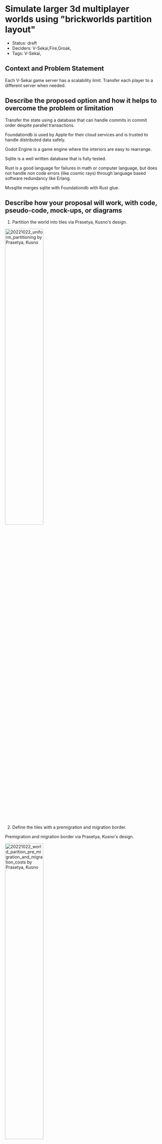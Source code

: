 # Simulate larger 3d multiplayer worlds using "brickworlds partition layout"

- Status: draft <!-- draft | proposed | rejected | accepted | deprecated | superseded by -->
- Deciders: V-Sekai,Fire,Groak,
- Tags: V-Sekai,

## Context and Problem Statement

Each V-Sekai game server has a scalability limit. Transfer each player to a different server when needed.

<!-- Describe the problem or limitation you are having in your project. You may want to articulate the problem in the form of a question. -->

## Describe the proposed option and how it helps to overcome the problem or limitation

Transfer the state using a database that can handle commits in commit order despite parallel transactions.

Foundationdb is used by Apple for their cloud services and is trusted to handle distributed data safely.

Godot Engine is a game engine where the interiors are easy to rearrange.

Sqlite is a well written database that is fully tested.

Rust is a good language for failures in math or computer language, but does not handle non code errors (like cosmic rays) through language based software redundancy like Erlang.

Mvsqlite merges sqlite with Foundationdb with Rust glue.

## Describe how your proposal will work, with code, pseudo-code, mock-ups, or diagrams

1. Partition the world into tiles via Prasetya, Kusno's design.

<img src="./attachments/20221022_uniform_partitioning.png" alt="20221022_uniform_partitioning by Prasetya, Kusno" width="50%">

2. Define the tiles with a premigration and migration border.

Premigration and migration border via Prasetya, Kusno's design.

<img src="./attachments/20221022_world_parition_pre_migration_and_migration_costs.png" alt="20221022_world_parition_pre_migration_and_migration_costs by Prasetya, Kusno" width="50%">

3. Transfer the player from one server to another by first syncing all the frames, and have the player connect to the other side. Then the server does the transfer and the player disconnects from the previous side when the migration boundary is hit.

Server state transfer.

<img src="./attachments/20221022_server_state_transfer_load.png" alt="20221022_server_state_transfer_load by Prasetya, Kusno" width="50%">

4. Test using a multiplayer simulator via Prasetya, Kusno's design

<img src="./attachments/20221022_multiplayer_sim_variables.png" alt="20221022_multiplayer_sim_variables by Prasetya, Kusno" width="25%">

## Positive Consequences <!-- improvement of quality attribute satisfaction, follow-up decisions required -->

- Allows player transfer from one server to the others servers.

## Negative Consequences <!-- compromising quality attribute, follow-up decisions required -->

- Needs to connect the servers to the foundation database simulation servers.

## Option graveyard:

- Option: The status quo. <!-- List the proposed options no longer open for consideration. -->
- Rejection Reason: This solves nothing. <!-- List the reasons for the rejection: (the bad traits) -->

## If this enhancement will not be used often, can it be worked around with a few lines of script?

It's not a few lines of script.

## Is there a reason why this should be core and done by us?

We maintain the networking stack.

## References

- [V-Sekai](https://v-sekai.org/)
- [Efficient_Methods_for_Improving_Scalability_and_Playability_of_Massively_Multiplayer_Online_Game_MMOG by Prasetya, Kusno](https://pure.bond.edu.au/ws/portalfiles/portal/18275482/Efficient_Methods_for_Improving_Scalability_and_Playability_of_Massively_Multiplayer_Online_Game_MMOG_.pdf)
- [godot sqlite mvsqlite](https://github.com/V-Sekai/godot-sqlite/tree/mvsqlite)
- [godot mvsql demo](https://github.com/V-Sekai/godot-sqlite/tree/mvsqlite/demo)
- [mvsqlite for windows](https://github.com/fire/mvsqlite/tree/windows)
- [mvsqlite](https://github.com/losfair/mvsqlite)
- [Apple's foundationdb](https://github.com/apple/foundationdb)
- [Rust lang](https://www.rust-lang.org/)
- [Special thanks to the TigerBeetle for the sql schema](https://github.com/tigerbeetledb/tigerbeetle)

## Code References

### Create entity table

```swift
extends Node3D

func _ready():
	var db : SQLite = SQLite.new();
	if (!db.open("test")):
		print("Failed opening database.");
		return;
	var _drop : String = """drop table if exists entity;
"""
	var _create_entity_table : String = """
CREATE TABLE entity (
	id TEXT PRIMARY KEY NOT NULL CHECK(LENGTH(id) = 36),
	user_data blob NOT NULL CHECK( LENGTH(user_data) = 16) DEFAULT (zeroblob(16)),
	reserved blob NOT NULL CHECK( LENGTH(reserved) = 48)  DEFAULT (zeroblob(48)),
	shard	INTEGER NOT NULL,
	code	INTEGER NOT NULL,
	flags	INTEGER	NOT NULL,
	past_pending	BLOB NOT NULL CHECK( LENGTH(past_pending) <= 1024) DEFAULT (zeroblob(64)),
	past_posted BLOB NOT NULL CHECK( LENGTH(past_posted) <= 1024) DEFAULT (zeroblob(64)),
	current_pending BLOB NOT NULL CHECK( LENGTH(current_pending) <= 1024) DEFAULT (zeroblob(64)),
	current_posted	BLOB NOT NULL CHECK( LENGTH(current_posted) <= 1024) DEFAULT (zeroblob(64)),
	timestamp INTEGER NOT NULL
) WITHOUT ROWID, STRICT;
"""
#	db.query(create_entity_table)
	var _truncate_entities : String = """
DELETE FROM entity;
	"""
#	db.query(truncate_entities)
	for i in range(32):
		var node_3d : Node3D = Node3D.new()
		var script = load("res://sqlite_write/sqlite_write_scene.gd")
		node_3d.set_script(script)
		add_child(node_3d, true)
		node_3d.owner = self
```

### Simulate entity processing

```swift
extends Node3D

var db : SQLite = null
var result_create : SQLiteQuery
var result_delete : SQLiteQuery
var uuid : String

func _ready():
	db = SQLite.new();
	if (!db.open("test")):
		print("Failed opening database.");
		return;

	var select_uuid : String = """
	SELECT lower(hex(randomblob(4)) || '-' || hex(randomblob(2)) || '-' || '4' ||
	substr(hex( randomblob(2)), 2) || '-' ||
	substr('AB89', 1 + (abs(random()) % 4) , 1)  ||
	substr(hex(randomblob(2)), 2) || '-' ||
	hex(randomblob(6))) as uuid;
	"""
	uuid = db.fetch_array(select_uuid)[0]["uuid"]
	var query_create_original = """
INSERT INTO entity ("id", "user_data", "reserved", "shard", "code", "flags", "past_pending", "past_posted",
"current_pending", "current_posted", "timestamp")
VALUES (?, zeroblob(16), zeroblob(48), 0, 0, 0, zeroblob(64), zeroblob(64), zeroblob(64), ?, UNIXEPOCH());
"""
	result_create = db.create_query(query_create_original)
	var query_delete = """
	DELETE FROM entity
	WHERE id = ?;
"""
	result_delete = db.create_query(query_delete)

func _process(_delta):
	if db == null:
		return
	var packed_array : Array = Array()
	packed_array.push_back(global_transform)
	var bytes : PackedByteArray = var_to_bytes(packed_array)
	bytes = bytes.compress(FileAccess.COMPRESSION_ZSTD)
	var statement : Array = [uuid, bytes]
	var _result_batch = result_create.batch_execute([statement])

func _exit_tree():
	var statement : Array = [uuid]
	var _result_batch = result_delete.batch_execute([statement])
```

## mvsqlite for Windows

```bat
cmd
scoop install llvm openssl-mingw llvm-mingw
cargo build --release -p mvsqlite
cd mvsqlite-sqlite3
mingw32-make.exe build-patched-sqlite3
set RUST_LOG=info
set MVSQLITE_DATA_PLANE=http://localhost:7000
sqlite3 test
.tables
```

### Check fdb status

```bash
fdbcli
status
# Force create a database
# configure new single memory
```


### Create a mvsqlite database

```bat
msys2
curl http://localhost:7001/api/create_namespace -i -d '{"key":"test"}'
```

### Starting mvstore with foundationdb on Linux

```bash
# on Linux
wget https://github.com/apple/foundationdb/releases/download/7.1.15/foundationdb-clients_7.1.15-1_amd64.deb
sudo dpkg -i foundationdb-clients_7.1.15-1_amd64.deb
wget https://github.com/apple/foundationdb/releases/download/7.1.15/foundationdb-server_7.1.15-1_amd64.deb
sudo dpkg -i foundationdb-server_7.1.15-1_amd64.deb
cargo build --release -p mvstore
RUST_LOG=info ./mvstore \
  --data-plane 127.0.0.1:7000 \
  --admin-api 127.0.0.1:7001 \
  --metadata-prefix mvstore \
  --raw-data-prefix m
```

### Starting mvstore with foundationdb on Windows

```bash
cmd
cargo build --release -p mvstore
set RUST_LOG=info
mvstore --data-plane 127.0.0.1:7000 --admin-api 127.0.0.1:7001 --metadata-prefix mvstore --raw-data-prefix m --cluster "C:/ProgramData/foundationdb/fdb.cluster"
```

## Launch scripts

### start-sqlite3.bat

```bat
set RUST_LOG=info
set MVSQLITE_DATA_PLANE=http://localhost:7000
sqlite3 test
```

### start-mvstore.bat

```bat
set RUST_LOG=error
mvstore --data-plane 127.0.0.1:7000 --admin-api 127.0.0.1:7001 --metadata-prefix mvstore --raw-data-prefix m --cluster "C:/ProgramData/foundationdb/fdb.cluster"
```

## License of the contribution

Copyright (c) 2022 V-Sekai contributors.

Permission is hereby granted, free of charge, to any person obtaining a copy of this software and associated documentation files (the "Software"), to deal in the Software without restriction, including without limitation the rights to use, copy, modify, merge, publish, distribute, sublicense, and/or sell copies of the Software, and to permit persons to whom the Software is furnished to do so, subject to the following conditions:

The above copyright notice and this permission notice shall be included in all copies or substantial portions of the Software.

THE SOFTWARE IS PROVIDED "AS IS", WITHOUT WARRANTY OF ANY KIND, EXPRESS OR IMPLIED, INCLUDING BUT NOT LIMITED TO THE WARRANTIES OF MERCHANTABILITY, FITNESS FOR A PARTICULAR PURPOSE AND NONINFRINGEMENT. IN NO EVENT SHALL THE AUTHORS OR COPYRIGHT HOLDERS BE LIABLE FOR ANY CLAIM, DAMAGES OR OTHER LIABILITY, WHETHER IN AN ACTION OF CONTRACT, TORT OR OTHERWISE, ARISING FROM, OUT OF OR IN CONNECTION WITH THE SOFTWARE OR THE USE OR OTHER DEALINGS IN THE SOFTWARE.
